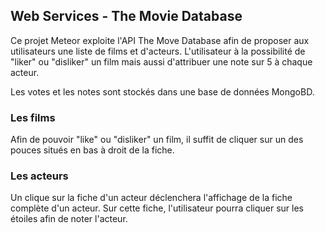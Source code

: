 ## Web Services - The Movie Database

Ce projet Meteor exploite l'API The Move Database afin de proposer aux utilisateurs 
une liste de films et d'acteurs. L'utilisateur à la possibilité de "liker" ou "disliker"
un film mais aussi d'attribuer une note sur 5 à chaque acteur.

Les votes et les notes sont stockés dans une base de données MongoBD.

### Les films

Afin de pouvoir "like" ou "disliker" un film, il suffit de cliquer sur un des pouces situés
en bas à droit de la fiche.

### Les acteurs

Un clique sur la fiche d'un acteur déclenchera l'affichage de la fiche complète d'un acteur.
Sur cette fiche, l'utilisateur pourra cliquer sur les étoiles afin de noter l'acteur.



